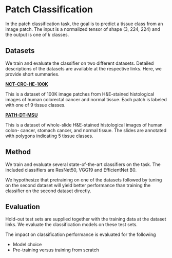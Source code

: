 # Patch Classification

In the patch classification task, the goal is to predict a tissue class from an image patch. The input is a normalized tensor of shape (3, 224, 224) and the output is one of <i>k</i> classes.

## Datasets

We train and evaluate the classifier on two different datasets. Detailed descriptions of the datasets are available at the respective links. Here, we provide short summaries.

<b>[NCT-CRC-HE-100K](https://zenodo.org/record/1214456#.Y4ihluzMI-Q)</b>

This is a dataset of 100K image patches from H&E-stained histological images of human colorectal cancer and normal tissue. Each patch is labeled with one of 9 tissue classes.

<b>[PATH-DT-MSU](https://imaging.cs.msu.ru/en/research/histology/path-dt-msu)</b>

This is a dataset of whole-slide H&E-stained histological images of human colon- cancer, stomach cancer, and normal tissue. The slides are annotated with polygons indicating 5 tissue classes.

## Method

We train and evaluate several state-of-the-art classifiers on the task. The included classifiers are ResNet50, VGG19 and EfficientNet B0.

We hypothesize that pretraining on one of the datasets followed by tuning on the second dataset will yield better performance than training the classifier on the second dataset directly.

## Evaluation

Hold-out test sets are supplied together with the training data at the dataset links. We evaluate the classification models on these test sets.

The impact on classification performance is evaluated for the following

- Model choice
- Pre-training versus training from scratch
